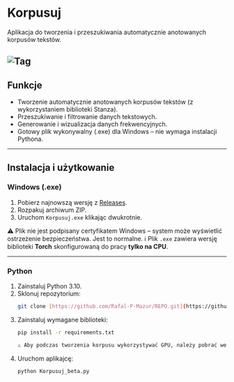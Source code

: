 # Korpusuj

Aplikacja do tworzenia i przeszukiwania automatycznie anotowanych korpusów tekstów.

![Tag](https://img.shields.io/github/v/tag/Rafal-P-Mazur/Korpusuj)
---

## Funkcje
- Tworzenie automatycznie anotowanych korpusów tekstów (z wykorzystaniem biblioteki Stanza).
- Przeszukiwanie i filtrowanie danych tekstowych.
- Generowanie i wizualizacja danych frekwencyjnych.
- Gotowy plik wykonywalny (.exe) dla Windows – nie wymaga instalacji Pythona.

---

## Instalacja i użytkowanie

### Windows (.exe)
1. Pobierz najnowszą wersję z [Releases](https://github.com/Rafal-P-Mazur/Korpusuj/releases).
2. Rozpakuj archiwum ZIP.
3. Uruchom `Korpusuj.exe` klikając dwukrotnie.

⚠️ Plik nie jest podpisany certyfikatem Windows – system może wyświetlić ostrzeżenie bezpieczeństwa. Jest to normalne.
ℹ️ Plik `.exe` zawiera wersję biblioteki **Torch** skonfigurowaną do pracy **tylko na CPU**.  

---

### Python
1. Zainstaluj Python 3.10.
2. Sklonuj repozytorium:
   ```bash
   git clone [https://github.com/Rafal-P-Mazur/REPO.git](https://github.com/Rafal-P-Mazur/Korpusuj.git)
3. Zainstaluj wymagane biblioteki:
   ```bash
   pip install -r requirements.txt

   ⚠️ Aby podczas tworzenia korpusu wykorzystywać GPU, należy pobrać wersję Torch zgodną z kartą graficzną)

4. Uruchom aplikajcę:
   ```bash
   python Korpusuj_beta.py

